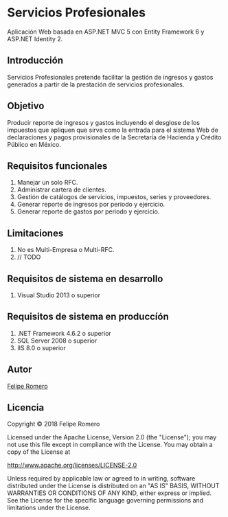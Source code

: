 # Servicios Profesionales

Aplicación Web basada en ASP.NET MVC 5 con Entity Framework 6 y ASP.NET Identity 2.

## Introducción

Servicios Profesionales pretende facilitar la gestión de ingresos y gastos
generados a partir de la prestación de servicios profesionales.

## Objetivo

Producir reporte de ingresos y gastos incluyendo el desglose de los impuestos
que apliquen que sirva como la entrada para el sistema Web de declaraciones y
pagos provisionales de la Secretaría de Hacienda y Crédito Público en México.

## Requisitos funcionales

  1. Manejar un solo RFC.
  2. Administrar cartera de clientes.
  3. Gestión de catálogos de servicios, impuestos, series y proveedores.
  4. Generar reporte de ingresos por periodo y ejercicio.
  5. Generar reporte de gastos por periodo y ejercicio.

## Limitaciones

  1. No es Multi-Empresa o Multi-RFC.
  2. // TODO

## Requisitos de sistema en desarrollo

  1. Visual Studio 2013 o superior

## Requisitos de sistema en produccíón

  1. .NET Framework 4.6.2 o superior
  2. SQL Server 2008 o superior
  3. IIS 8.0 o superior

## Autor

[Felipe Romero](https://feliperomero.mx/)

## Licencia

Copyright &copy; 2018 Felipe Romero

Licensed under the Apache License, Version 2.0 (the "License");
you may not use this file except in compliance with the License.
You may obtain a copy of the License at

   http://www.apache.org/licenses/LICENSE-2.0

Unless required by applicable law or agreed to in writing, software
distributed under the License is distributed on an "AS IS" BASIS,
WITHOUT WARRANTIES OR CONDITIONS OF ANY KIND, either express or implied.
See the License for the specific language governing permissions and
limitations under the License.
